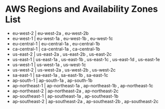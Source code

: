 # AWS Regions and Availability Zones List
- eu-west-2 | eu-west-2a , eu-west-2b
- eu-west-1 | eu-west-1a , eu-west-1b , eu-west-1c
- eu-central-1 | eu-central-1a , eu-central-1b
- ca-central-1 | ca-central-1a , ca-central-1b
- us-east-2 | us-east-2a , us-east-2b , us-east-2c
- us-east-1 | us-east-1a , us-east-1b , us-east-1c , us-east-1d , us-east-1e
- us-west-1 | us-west-1a , us-west-1c
- us-west-2 | us-west-2a , us-west-2b , us-west-2c
- sa-east-1 | sa-east-1a , sa-east-1b , sa-east-1c
- ap-south-1 | ap-south-1a , ap-south-1b
- ap-northeast-1 | ap-northeast-1a , ap-northeast-1b , ap-northeast-1c
- ap-northeast-2 | ap-northeast-2a , ap-northeast-2c
- ap-southeast-1 | ap-southeast-1a , ap-southeast-1b
- ap-southeast-2 | ap-southeast-2a , ap-southeast-2b , ap-southeast-2c